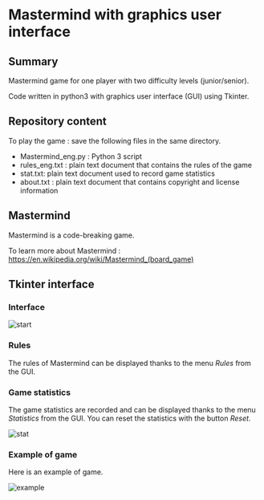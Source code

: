 # Mastermind with graphics user interface 

## Summary
Mastermind game for one player with two difficulty levels (junior/senior).

Code written in python3 with graphics user interface (GUI) using Tkinter.


## Repository content
To play the game : save the following files in the same directory.

* Mastermind_eng.py : Python 3 script
* rules_eng.txt : plain text document that contains the rules of the game 
* stat.txt: plain text document used to record game statistics 
* about.txt : plain text document that contains copyright and license information

## Mastermind
Mastermind is a code-breaking game.

To learn more about Mastermind : https://en.wikipedia.org/wiki/Mastermind_(board_game)


## Tkinter interface

### Interface

![start](https://user-images.githubusercontent.com/82372483/119492387-4f01e880-bd5f-11eb-809b-dfda82e31746.png)

### Rules
The rules of Mastermind can be displayed thanks to the menu *Rules* from the GUI.

### Game statistics
The game statistics are recorded and can be displayed thanks to the menu *Statistics* from the GUI.
You can reset the statistics with the button *Reset*.

![stat](https://user-images.githubusercontent.com/82372483/119494581-c20c5e80-bd61-11eb-8e6c-27293eecf3c6.png)

### Example of game
Here is an example of game.

![example](https://user-images.githubusercontent.com/82372483/119493209-42ca5b00-bd60-11eb-82ab-284df72c0188.png)
